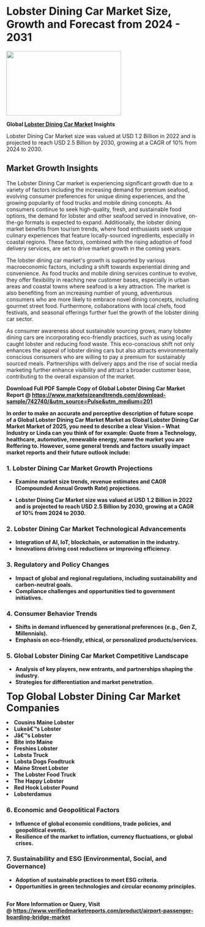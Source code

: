 <H1>Lobster Dining Car Market Size, Growth and Forecast from 2024 - 2031</H1><img class="aligncenter size-medium wp-image-584254" src="https://thirdeyenews.in/wp-content/uploads/2024/09/Global-Market-Research-300x168.jpeg" alt="" width="300" height="168" /><p><strong>Global&nbsp;<a href="https://www.marketsizeandtrends.com/download-sample/742740/&amp;utm_source=Pulse&amp;utm_medium=201">Lobster Dining Car Market</a> Insights</strong></p><p>Lobster Dining Car Market size was valued at USD 1.2 Billion in 2022 and is projected to reach USD 2.5 Billion by 2030, growing at a CAGR of 10% from 2024 to 2030.</p><p><h2>Market Growth Insights</h2> <p>The Lobster Dining Car market is experiencing significant growth due to a variety of factors including the increasing demand for premium seafood, evolving consumer preferences for unique dining experiences, and the growing popularity of food trucks and mobile dining concepts. As consumers continue to seek high-quality, fresh, and sustainable food options, the demand for lobster and other seafood served in innovative, on-the-go formats is expected to expand. Additionally, the lobster dining market benefits from tourism trends, where food enthusiasts seek unique culinary experiences that feature locally-sourced ingredients, especially in coastal regions. These factors, combined with the rising adoption of food delivery services, are set to drive market growth in the coming years.</p> <p><strong></strong></p> <p>The lobster dining car market's growth is supported by various macroeconomic factors, including a shift towards experiential dining and convenience. As food trucks and mobile dining services continue to evolve, they offer flexibility in reaching new customer bases, especially in urban areas and coastal towns where seafood is a key attraction. The market is also benefiting from an increasing number of young, adventurous consumers who are more likely to embrace novel dining concepts, including gourmet street food. Furthermore, collaborations with local chefs, food festivals, and seasonal offerings further fuel the growth of the lobster dining car sector.</p> <p>As consumer awareness about sustainable sourcing grows, many lobster dining cars are incorporating eco-friendly practices, such as using locally caught lobster and reducing food waste. This eco-conscious shift not only enhances the appeal of lobster dining cars but also attracts environmentally conscious consumers who are willing to pay a premium for sustainably sourced meals. Partnerships with delivery apps and the rise of social media marketing further enhance visibility and attract a broader customer base, contributing to the overall expansion of the market.</p> <p><strong></p><p><span class=""><strong>Download Full PDF Sample Copy of Global Lobster Dining Car Market Report</strong> @ <a href="https://www.marketsizeandtrends.com/download-sample/742740/&amp;utm_source=Pulse&amp;utm_medium=201" target="_blank">https://www.marketsizeandtrends.com/download-sample/742740/&amp;utm_source=Pulse&amp;utm_medium=201</a></span></p><p>In order to make an accurate and perceptive description of future scope of a Global&nbsp;Lobster Dining Car Market Market as Global&nbsp;Lobster Dining Car Market Market of 2025, you need to describe a clear Vision &ndash; What Industry or Linda can you think of for example: Quote from a Technology, healthcare, automotive, renewable energy, name the market you are Reffering to. However, some general trends and factors usually impact market reports and their future outlook include:</p><h3>1.&nbsp;<strong>Lobster Dining Car Market Growth Projections</strong></h3><ul><li>Examine market size trends, revenue estimates and CAGR (Compounded Annual Growth Rate) projections.</li><li><p>Lobster Dining Car Market size was valued at USD 1.2 Billion in 2022 and is projected to reach USD 2.5 Billion by 2030, growing at a CAGR of 10% from 2024 to 2030.</p></li></ul><h3>2.&nbsp;<strong>Lobster Dining Car Market Technological Advancements</strong></h3><ul><li>Integration of AI, IoT, blockchain, or automation in the industry.</li><li>Innovations driving cost reductions or improving efficiency.</li></ul><h3>3.&nbsp;<strong>Regulatory and Policy Changes</strong></h3><ul><li>Impact of global and regional regulations, including sustainability and carbon-neutral goals.</li><li>Compliance challenges and opportunities tied to government initiatives.</li></ul><h3>4.&nbsp;<strong>Consumer Behavior Trends</strong></h3><ul><li>Shifts in demand influenced by generational preferences (e.g., Gen Z, Millennials).</li><li>Emphasis on eco-friendly, ethical, or personalized products/services.</li></ul><h3>5.&nbsp;<strong>Global Lobster Dining Car Market Competitive Landscape</strong></h3><ul><li>Analysis of key players, new entrants, and partnerships shaping the industry.</li><li>Strategies for differentiation and market penetration.</li></ul><p data-pm-slice="1 1 []"><span style="color: inherit; font-family: inherit; font-size: 25px;">Top Global Lobster Dining Car Market Companies</span></p><div class="" data-test-id=""><p><li>Cousins Maine Lobster</li><li> Lukeâ€™s Lobster</li><li> Jâ€™s Lobster</li><li> Bite into Maine</li><li> Freshies Lobster</li><li> Lobsta Truck</li><li> Lobsta Dogs Foodtruck</li><li> Maine Street Lobster</li><li> The Lobster Food Truck</li><li> The Happy Lobster</li><li> Red Hook Lobster Pound</li><li> Lobsterdamus</li></p></div><h3>6.&nbsp;<strong>Economic and Geopolitical Factors</strong></h3><ul><li>Influence of global economic conditions, trade policies, and geopolitical events.</li><li>Resilience of the market to inflation, currency fluctuations, or global crises.</li></ul><h3>7.&nbsp;<strong>Sustainability and ESG (Environmental, Social, and Governance)</strong></h3><ul><li>Adoption of sustainable practices to meet ESG criteria.</li><li>Opportunities in green technologies and circular economy principles.</li></ul><h2><strong style="font-size: 14px;">For More Information or Query, Visit @&nbsp;</strong><a style="background-color: #ffffff; font-size: 14px;" href="https://www.marketsizeandtrends.com/report/lobster-dining-car-market/" target="_blank">https://www.verifiedmarketreports.com/product/airport-passenger-boarding-bridge-market</a></h2>
